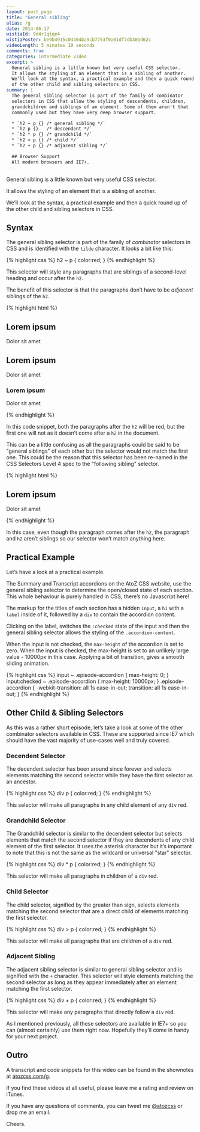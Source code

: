 ```yaml
---
layout: post_page
title: "General sibling"
alias: /g
date: 2014-06-17
wistiaId: 9d4r1qiqe4
wistiaPoster: be9b4915c04404ba9cb7753f0a01df7db301d62c
videoLength: 5 minutes 19 seconds
comments: true
categories: intermediate video
excerpt: >
  General sibling is a little known but very useful CSS selector.
  It allows the styling of an element that is a sibling of another.
  We’ll look at the syntax, a practical example and then a quick round up
  of the other child and sibling selectors in CSS.
summary: |
  The general sibling selector is part of the family of combinator
  selectors in CSS that allow the styling of descendents, children,
  grandchildren and siblings of an element. Some of them aren't that
  commonly used but they have very deep browser support.

  * `h2 ~ p {} /* general sibling */`
  * `h2 p {}   /* descendent */`
  * `h2 * p {} /* grandchild */`
  * `h2 > p {} /* child */`
  * `h2 + p {} /* adjacent sibling */`

  ## Browser Support
  All modern browsers and IE7+.
---
```


General sibling is a little known but very useful CSS selector.

It allows the styling of an element that is a sibling of another.

We’ll look at the syntax, a practical example and then a quick round up
of the other child and sibling selectors in CSS.


## Syntax

The general sibling selector is part of the family of *combinator*
selectors in CSS and is identified with the `tilde` character. It looks
a bit like this:

{% highlight css %}
h2 ~ p {
	color:red;
}
{% endhighlight %}

This selector will style any paragraphs that are siblings of a second-level
heading and occur after the `h2`. 

The benefit of this selector is that the paragraphs don’t have to be 
*adjacent* siblings of the `h2`.

{% highlight html %}
<article>
	<h1>Lorem ipsum</h1>
	<p>Dolor sit amet</p>
	<h2>Lorem ipsum</h2>
	<p>Dolor sit amet</p>
	<h3>Lorem ipsum</h3>
	<p>Dolor sit amet</p>
</article>
{% endhighlight %}

In this code snippet, both the paragraphs after the `h2` will be red, but
the first one will not as it doesn’t come after a `h2` in the document.

This can be a little confusing as all the paragraphs could be said to be
"general siblings" of each other but the selector would not match the
first one.  This could be the reason that this selector has been
re-named in the CSS Selectors Level 4 spec to the "following sibling"
selector.

{% highlight html %}
<h2>Lorem ipsum</h1>
<div>
	<p>Dolor sit amet</p>
</div>
{% endhighlight %}

In this case, even though the paragraph comes after the `h2`, the
paragraph and `h2` aren’t siblings so our selector won’t match anything
here.


## Practical Example

Let’s have a look at a practical example.

The Summary and Transcript accordions on the AtoZ CSS website, use the
general sibling selector to determine the open/closed state of each
section. This whole behaviour is purely handled in CSS, there’s no
Javascript here!

The markup for the titles of each section has a hidden `input`, a `h1`
with a `label` inside of it, followed by a `div` to contain the
accordion content.

Clicking on the label, switches the `:checked` state of the input and
then the general sibling selector allows the styling of the 
`.accordion-content`.

When the input is not checked, the `max-height` of the accordion is set
to zero.  When the input is checked, the max-height is set to an
unlikely large value - 10000px in this case. Applying a bit of
transition, gives a smooth sliding animation.

{% highlight css %}
input ~ .episode-accordion {
	max-height: 0;
}
input:checked ~ .episode-accordion {
	max-height: 10000px;
}
.episode-accordion {
	-webkit-transition: all 1s ease-in-out;
	        transition: all 1s ease-in-out;
}
{% endhighlight %}

## Other Child & Sibling Selectors

As this was a rather short episode, let’s take a look at some of the
other combinator selectors available in CSS. These are supported since
IE7 which should have the vast majority of use-cases well and truly
covered.

### Decendent Selector

The decendent selector has been around since forever and selects
elements matching the second selector while they have the first selector
as an ancestor.

{% highlight css %}
div p { 
	color:red;
}
{% endhighlight %}

This selector will make all paragraphs in any child element of any `div` red.

### Grandchild Selector

The Grandchild selector is similar to the decendent selector but selects
elements that match the second selector if they are decendents of any
child element of the first selector. It uses the asterisk character but
it’s important to note that this is not the same as the wildcard or
universal "star" selector.

{% highlight css %}
div * p { 
	color:red;
}
{% endhighlight %}

This selector will make all paragraphs in children of a `div` red.

### Child Selector

The child selector, signified by the greater than sign, selects elements
matching the second selector that are a direct child of elements
matching the first selector.

{% highlight css %}
div > p { 
	color:red;
}
{% endhighlight %}

This selector will make all paragraphs that are children of a `div` red.

### Adjacent Sibling

The adjacent sibling selector is similar to general sibling selector and is 
signified with the `+` character. This selector will style elements matching
the second selector as long as they appear immediately after an element
matching the first selector.

{% highlight css %}
div + p { 
	color:red;
}
{% endhighlight %}

This selector will make any paragraphs that directly follow a `div` red.

As I mentioned previously, all these selectors are available in IE7+ so
you can (almost certainly) use them right now. Hopefully they’ll come in
handy for your next project.


## Outro

A transcript and code snippets for this video can be found in the
shownotes at [atozcss.com/g](http://www.atozcss.com/g).

If you find these videos at all useful, please leave me a rating and
review on iTunes.

If you have any questions of comments, you can tweet me
[@atozcss](http://www.twitter.com/atozcss) or
drop me an email.

Cheers.


